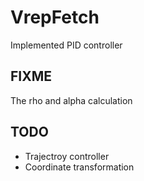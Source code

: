 # VrepFetch
Implemented PID controller

## FIXME
The rho and alpha calculation 

## TODO

* Trajectroy controller 
* Coordinate transformation 

